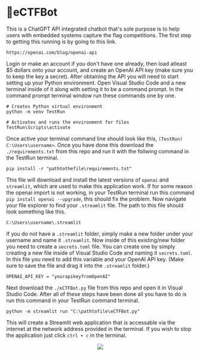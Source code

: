 # 🔐eCTFBot
This is a ChatGPT API integrated chatbot that's sole purpose is to help users with embedded systems capture the flag competitions. The first step to getting this running is by going to this link.
```
https://openai.com/blog/openai-api
```
Login or make an account if you don't have one already, then load atleast $5 dollars onto your account, and create an OpenAI API key (make sure you to keep the key a secret). After obtaining the API you will need to start setting up your Python environment. Open Visual Studio Code and a new terminal inside of it along with setting it to be a command prompt. In the command prompt terminal window run these commands one by one.
```
# Creates Python virtual environment 
python -m venv TestRun

# Activates and runs the environment for files
TestRun\Scripts\activate
```
Once active your terminal command line should look like this, ```(TestRun) C:\Users\username>```. Once you have done this download the ```./requirements.txt``` from this repo and run it with the follwing command in the TestRun terminal.
```
pip install -r "pathtothefile\requirements.txt"
```
This file will download and install the latest versions of ```openai``` and ```streamlit```, which are used to make this application work. If for some reason the openai import is not working, in your TestRun terminal run this command ```pip install openai --upgrade```, this should fix the problem. Now navigate your file explorer to find your ```.streamlit``` file. The path to this file should look something like this.
```
C:\Users\username\.streamlit
```
If you do not have a ```.streamlit``` folder, simply make a new folder under your username and name it ```.streamlit```. Now inside of this existing/new folder you need to create a ```secrets.toml``` file. You can create one by simply creating a new file inside of Visual Studio Code and naming it ```secrets.toml```. In this file you need to add this variable and your OpenAI API key. (Make sure to save the file and drag it into the ```.streamlit``` folder.)
```
OPENAI_API_KEY = "yourapikeyfromOpenAI"
```
Next download the ```./eCTFBot.py``` file from this repo and open it in Visual Studio Code. After all of these steps have been done all you have to do is run this command in your TestRun command terminal.
```
python -m streamlit run "C:\pathtofile\eCTFBot.py"
```
This will create a Streamlit web application that is accessable via the internet at the network address provided in the terminal. If you wish to stop the application just click ```ctrl + c``` in the terminal.
<p align="center"><img src="https://github.com/ScottSnow13/eCTFBot/assets/117798417/5df87160-5f8d-465c-8a37-aea5960148c3)" /></p>
